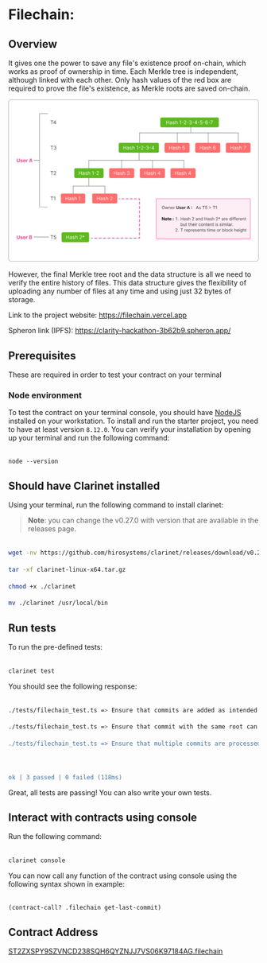 # Filechain:

## Overview

It gives one the power to save any file's existence proof on-chain, which works as proof of ownership in time. Each Merkle tree is independent, although linked with each other. Only hash values of the red box are required to prove the file's existence, as Merkle roots are saved on-chain. 

![Illustration](images/new_overview.png)

However, the final Merkle tree root and the data structure is all we need to verify the entire history of files. This data structure gives the flexibility of uploading any number of files at any time and using just 32 bytes of storage.

Link to the project website: https://filechain.vercel.app

Spheron link (IPFS): https://clarity-hackathon-3b62b9.spheron.app/

## Prerequisites

These are required in order to test your contract on your terminal

### Node environment

To test the contract on your terminal console, you should have [NodeJS](https://nodejs.org/en/download/) installed on your workstation. To install and run the starter project, you need to have at least version `8.12.0`. You can verify your installation by opening up your terminal and run the following command:

```shell

node --version

```

## Should have Clarinet installed

Using your terminal, run the following command to install clarinet:

> **Note**: you can change the v0.27.0 with version that are available in the releases page.

```bash

wget -nv https://github.com/hirosystems/clarinet/releases/download/v0.27.0/clarinet-linux-x64-glibc.tar.gz -O clarinet-linux-x64.tar.g

tar -xf clarinet-linux-x64.tar.gz

chmod +x ./clarinet

mv ./clarinet /usr/local/bin

```

## Run tests

To run the pre-defined tests:

```bash

clarinet test

```

You should see the following response:

```bash

./tests/filechain_test.ts => Ensure that commits are added as intended ... ok (18ms)

./tests/filechain_test.ts => Ensure that commit with the same root can't be added ... ok (22ms)

./tests/filechain_test.ts => Ensure that multiple commits are processed correctly ... ok (62ms)



ok | 3 passed | 0 failed (118ms)

```

Great, all tests are passing! You can also write your own tests.

## Interact with contracts using console

Run the following command:

```bash

clarinet console

```

You can now call any function of the contract using console using the following syntax shown in example:

```console

(contract-call? .filechain get-last-commit)

```

## Contract Address

[ST2ZXSPY9SZVNCD238SQH6QYZNJJ7VS06K97184AG.filechain](https://explorer.stacks.co/txid/0x66a9b0e1aad53b30a40f5f6e0fd5d6422baf22b66c5b14fcf99c7434aad025db?chain=testnet)
